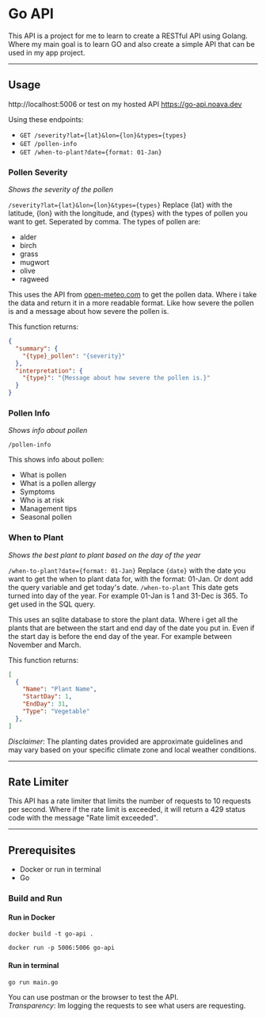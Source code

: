 # Go API
This API is a project for me to learn to create a RESTful API using Golang. Where my main goal is to learn GO and also create a simple API that can be used in my app project.

---

## Usage

http://localhost:5006 or test on my hosted API https://go-api.noava.dev

Using these endpoints:
- `GET /severity?lat={lat}&lon={lon}&types={types}`
- `GET /pollen-info`
- `GET /when-to-plant?date={format: 01-Jan}`


### Pollen Severity
*Shows the severity of the pollen*

`/severity?lat={lat}&lon={lon}&types={types}` Replace {lat} with the latitude, {lon} with the longitude, and {types} with the types of pollen you want to get. Seperated by comma. The types of pollen are:
- alder
- birch
- grass
- mugwort
- olive
- ragweed

This uses the API from [open-meteo.com](https://open-meteo.com/) to get the pollen data. Where i take the data and return it in a more readable format. Like how severe the pollen is and a message about how severe the pollen is.

This function returns:
```json
{
  "summary": {
    "{type}_pollen": "{severity}"
  },
  "interpretation": {
    "{type}": "{Message about how severe the pollen is.}"
  }
}
```

### Pollen Info
*Shows info about pollen*

`/pollen-info`

This shows info about pollen:
- What is pollen
- What is a pollen allergy 
- Symptoms
- Who is at risk
- Management tips
- Seasonal pollen

### When to Plant
*Shows the best plant to plant based on the day of the year*

`/when-to-plant?date={format: 01-Jan}` Replace `{date}` with the date you want to get the when to plant data for, with the format: 01-Jan. Or dont add the query variable and get today's date. `/when-to-plant` This date gets turned into day of the year. For example 01-Jan is 1 and 31-Dec is 365. To get used in the SQL query.

This uses an sqlite database to store the plant data. Where i get all the plants that are between the start and end day of the date you put in. Even if the start day is before the end day of the year. For example between November and March.

This function returns:
```json
[
  {
    "Name": "Plant Name",
    "StartDay": 1,
    "EndDay": 31,
    "Type": "Vegetable"
  },
]
```

*Disclaimer*: The planting dates provided are approximate guidelines and may vary based on your specific climate zone and local weather conditions.

---

## Rate Limiter
This API has a rate limiter that limits the number of requests to 10 requests per second. Where if the rate limit is exceeded, it will return a 429 status code with the message "Rate limit exceeded".

---

## Prerequisites

- Docker or run in terminal
- Go

### Build and Run

#### Run in Docker
```terminal
docker build -t go-api .
```

```terminal
docker run -p 5006:5006 go-api
```
#### Run in terminal
```terminal
go run main.go
```

You can use postman or the browser to test the API.  
*Transparency*: Im logging the requests to see what users are requesting.